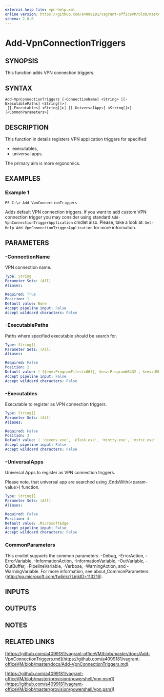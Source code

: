```yaml
---
external help file: vpn-help.xml
online version: https://github.com/a4099181/vagrant-officeVM/blob/master/docs/Add-VpnConnectionTriggers.md
schema: 2.0.0
---
```


# Add-VpnConnectionTriggers

## SYNOPSIS
This function adds VPN connection triggers.

## SYNTAX

```
Add-VpnConnectionTriggers [-ConnectionName] <String> [[-ExecutablePaths] <String[]>]
 [[-Executables] <String[]>] [[-UniversalApps] <String[]>] [<CommonParameters>]
```

## DESCRIPTION
This function in details registers VPN application triggers for specified
* executables,
* universal apps.

The primary aim is more ergonomics.

## EXAMPLES

### Example 1
```
PS C:\> Add-VpnConnectionTriggers
```

Adds default VPN connection triggers.
If you want to add custom VPN connection trigger you may consider using standard  `Add-VpnConnectionTriggerApplication` cmdlet also.
Please, take a look at: `Get-Help Add-VpnConnectionTriggerApplication` for more information.

## PARAMETERS

### -ConnectionName
VPN connection name.

```yaml
Type: String
Parameter Sets: (All)
Aliases:

Required: True
Position: 1
Default value: None
Accept pipeline input: False
Accept wildcard characters: False
```

### -ExecutablePaths
Paths where specified executable should be search for.

```yaml
Type: String[]
Parameter Sets: (All)
Aliases:

Required: False
Position: 2
Default value: ( ${env:ProgramFiles(x86)}, $env:ProgramW6432 , $env:USERPROFILE, "$env:windir\System32" )
Accept pipeline input: False
Accept wildcard characters: False
```

### -Executables
Executable to register as VPN connection triggers.

```yaml
Type: String[]
Parameter Sets: (All)
Aliases:

Required: False
Position: 3
Default value: ( 'devenv.exe', 'eTask.exe', 'mintty.exe', 'mstsc.exe' )
Accept pipeline input: False
Accept wildcard characters: False
```

### -UniversalApps
Universal Apps to register as VPN connection triggers.

Please note, that universal app are searched using .EndsWith(\<param-value\>) function.

```yaml
Type: String[]
Parameter Sets: (All)
Aliases:

Required: False
Position: 4
Default value: .MicrosoftEdge
Accept pipeline input: False
Accept wildcard characters: False
```

### CommonParameters
This cmdlet supports the common parameters: -Debug, -ErrorAction, -ErrorVariable, -InformationAction, -InformationVariable, -OutVariable, -OutBuffer, -PipelineVariable, -Verbose, -WarningAction, and -WarningVariable. For more information, see about_CommonParameters (http://go.microsoft.com/fwlink/?LinkID=113216).

## INPUTS

## OUTPUTS

## NOTES

## RELATED LINKS

[https://github.com/a4099181/vagrant-officeVM/blob/master/docs/Add-VpnConnectionTriggers.md](https://github.com/a4099181/vagrant-officeVM/blob/master/docs/Add-VpnConnectionTriggers.md)

[https://github.com/a4099181/vagrant-officeVM/blob/master/provision/powershell/vpn.psm1](https://github.com/a4099181/vagrant-officeVM/blob/master/provision/powershell/vpn.psm1)

